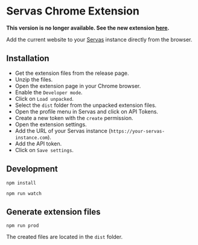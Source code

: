 # Servas Chrome Extension

**This version is no longer available. See the new extension [here](https://github.com/beromir/servas-extension).**

Add the current website to your [Servas](https://github.com/beromir/servas) instance directly from the browser.

## Installation

- Get the extension files from the release page.
- Unzip the files.
- Open the extension page in your Chrome browser.
- Enable the `Developer mode`.
- Click on `Load unpacked`.
- Select the `dist` folder from the unpacked extension files.
- Open the profile menu in Servas and click on API Tokens.
- Create a new token with the `create` permission.
- Open the extension settings.
- Add the URL of your Servas instance (`https://your-servas-instance.com`).
- Add the API token.
- Click on `Save settings`.

## Development

```shell
npm install
```

```shell
npm run watch
```

## Generate extension files

```shell
npm run prod
```

The created files are located in the `dist` folder.
